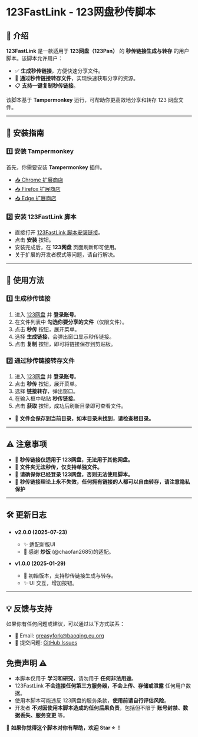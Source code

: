 # 123FastLink - 123网盘秒传脚本

## 📌 介绍
**123FastLink** 是一款适用于 **123网盘（123Pan）** 的 **秒传链接生成与转存** 的用户脚本。该脚本允许用户：
- ✅ **生成秒传链接**，方便快速分享文件。
- 🔄 **通过秒传链接转存文件**，实现快速获取分享的资源。
- 📋 **支持一键复制秒传链接**。

该脚本基于 **Tampermonkey** 运行，可帮助你更高效地分享和转存 123 网盘文件。

---

## 🚀 安装指南
### 1️⃣ 安装 Tampermonkey
首先，你需要安装 **Tampermonkey** 插件。
- [📥 Chrome 扩展商店](https://chrome.google.com/webstore/detail/tampermonkey/dhdgffkkebhmkfjojejmpbldmpobfkfo)
- [📥 Firefox 扩展商店](https://addons.mozilla.org/en-US/firefox/addon/tampermonkey/)
- [📥 Edge 扩展商店](https://microsoftedge.microsoft.com/addons/detail/%E7%AF%A1%E6%94%B9%E7%8C%B4/iikmkjmpaadaobahmlepeloendndfphd)

### 2️⃣ 安装 123FastLink 脚本
- 直接打开 [123FastLink 脚本安装链接](https://greasyfork.org/zh-CN/scripts/525210-123fastlink)。
- 点击 **安装** 按钮。
- 安装完成后，在 **123网盘** 页面刷新即可使用。
- 关于扩展的开发者模式等问题，请自行解决。

---

## 🎯 使用方法
### 1️⃣ 生成秒传链接
1. 进入 [123网盘](https://www.123pan.com/) 并 **登录账号**。
2. 在文件列表中 **勾选你要分享的文件**（仅限文件）。
3. 点击 **秒传** 按钮，展开菜单。
4. 选择 **生成链接**，会弹出窗口显示秒传链接。
5. 点击 **复制** 按钮，即可将链接保存到剪贴板。

### 2️⃣ 通过秒传链接转存文件
1. 进入 [123网盘](https://www.123pan.com/) 并 **登录账号**。
2. 点击 **秒传** 按钮，展开菜单。
3. 选择 **链接转存**，弹出窗口。
4. 在输入框中粘贴 **秒传链接**。
5. 点击 **获取** 按钮，成功后刷新目录即可查看文件。
- 📌 **文件会保存到当前目录，如本目录未找到，请检查根目录。**

---

## ⚠️ 注意事项
- 📌 **秒传链接仅适用于 123网盘，无法用于其他网盘。**
- 📌 **文件夹无法秒传，仅支持单独文件。**
- 📌 **请确保你已经登录 123网盘，否则无法使用脚本。**
- 📌 **秒传链接理论上永不失效，任何拥有链接的人都可以自由转存，请注意隐私保护**

---

## 🛠️ 更新日志
- **v2.0.0 (2025-07-23)**
  - ✨ 适配新版UI
  - 📌 感谢 **炒饭** (@chaofan2685)的适配。

- **v1.0.0 (2025-01-29)**
  - 🎉 初始版本，支持秒传链接生成与转存。
  - ✨ UI 交互，增加按钮。

---

## 💡 反馈与支持
如果你有任何问题或建议，可以通过以下方式联系：
- 📧 Email: greasyfork@baoqing.eu.org
- 🐛 提交问题: [GitHub Issues](https://github.com/Bao-qing/123FastLink/issues)

## 免责声明 ⚠️
- 本脚本仅用于 **学习和研究**，请勿用于 **任何非法用途**。
- 123FastLink **不会连接任何第三方服务器，不会上传、存储或泄露** 任何用户数据。
- 使用本脚本可能违反 123网盘的服务条款，**使用前请自行评估风险**。
- 开发者 **不对因使用本脚本造成的任何后果负责**，包括但不限于 **账号封禁、数据丢失、服务变更** 等。

🙏 **如果你觉得这个脚本对你有帮助，欢迎 Star ⭐ ！**
